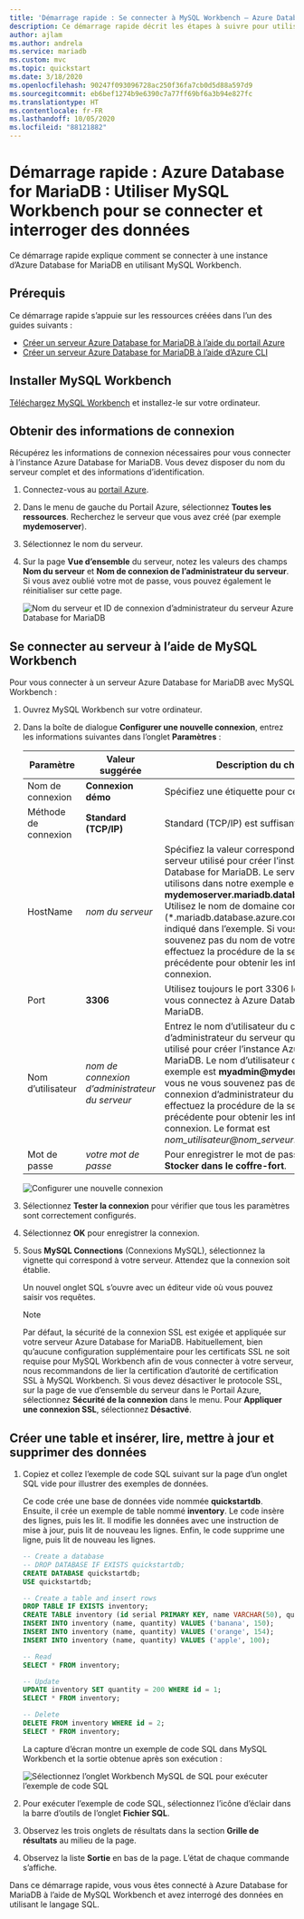 ```yaml
---
title: 'Démarrage rapide : Se connecter à MySQL Workbench – Azure Database for MariaDB'
description: Ce démarrage rapide décrit les étapes à suivre pour utiliser MySQL Workbench afin de se connecter à des données et de les interroger à partir d’Azure Database for MariaDB.
author: ajlam
ms.author: andrela
ms.service: mariadb
ms.custom: mvc
ms.topic: quickstart
ms.date: 3/18/2020
ms.openlocfilehash: 90247f093096728ac250f36fa7cb0d5d88a597d9
ms.sourcegitcommit: eb6bef1274b9e6390c7a77ff69bf6a3b94e827fc
ms.translationtype: HT
ms.contentlocale: fr-FR
ms.lasthandoff: 10/05/2020
ms.locfileid: "88121882"
---
```

# <a name="quickstart-azure-database-for-mariadb-use-mysql-workbench-to-connect-and-query-data"></a>Démarrage rapide : Azure Database for MariaDB : Utiliser MySQL Workbench pour se connecter et interroger des données

Ce démarrage rapide explique comment se connecter à une instance d’Azure Database for MariaDB en utilisant MySQL Workbench. 

## <a name="prerequisites"></a>Prérequis

Ce démarrage rapide s’appuie sur les ressources créées dans l’un des guides suivants :

- [Créer un serveur Azure Database for MariaDB à l’aide du portail Azure](./quickstart-create-mariadb-server-database-using-azure-portal.md)
- [Créer un serveur Azure Database for MariaDB à l’aide d’Azure CLI](./quickstart-create-mariadb-server-database-using-azure-cli.md)

## <a name="install-mysql-workbench"></a>Installer MySQL Workbench

[Téléchargez MySQL Workbench](https://dev.mysql.com/downloads/workbench/) et installez-le sur votre ordinateur.

## <a name="get-connection-information"></a>Obtenir des informations de connexion

Récupérez les informations de connexion nécessaires pour vous connecter à l’instance Azure Database for MariaDB. Vous devez disposer du nom du serveur complet et des informations d’identification.

1. Connectez-vous au [portail Azure](https://portal.azure.com/).

2. Dans le menu de gauche du Portail Azure, sélectionnez **Toutes les ressources**. Recherchez le serveur que vous avez créé (par exemple **mydemoserver**).

3. Sélectionnez le nom du serveur.

4. Sur la page **Vue d’ensemble** du serveur, notez les valeurs des champs **Nom du serveur** et **Nom de connexion de l’administrateur du serveur**. Si vous avez oublié votre mot de passe, vous pouvez également le réinitialiser sur cette page.

   ![Nom du serveur et ID de connexion d’administrateur du serveur Azure Database for MariaDB](./media/connect-workbench/1_server-overview-name-login.png)

## <a name="connect-to-the-server-by-using-mysql-workbench"></a>Se connecter au serveur à l’aide de MySQL Workbench

Pour vous connecter à un serveur Azure Database for MariaDB avec MySQL Workbench :

1. Ouvrez MySQL Workbench sur votre ordinateur. 

2. Dans la boîte de dialogue **Configurer une nouvelle connexion**, entrez les informations suivantes dans l’onglet **Paramètres** :

   | Paramètre | Valeur suggérée | Description du champ |
   |---|---|---|
   |   Nom de connexion | **Connexion démo** | Spécifiez une étiquette pour cette connexion. |
   | Méthode de connexion | **Standard (TCP/IP)** | Standard (TCP/IP) est suffisant. |
   | HostName | *nom du serveur* | Spécifiez la valeur correspondant au nom du serveur utilisé pour créer l’instance Azure Database for MariaDB. Le serveur que nous utilisons dans notre exemple est **mydemoserver.mariadb.database.azure.com**. Utilisez le nom de domaine complet (\*.mariadb.database.azure.com), comme indiqué dans l’exemple. Si vous ne vous souvenez pas du nom de votre serveur, effectuez la procédure de la section précédente pour obtenir les informations de connexion.  |
   | Port | **3306** | Utilisez toujours le port 3306 lorsque vous vous connectez à Azure Database for MariaDB. |
   | Nom d’utilisateur |  *nom de connexion d’administrateur du serveur* | Entrez le nom d’utilisateur du compte d’administrateur du serveur que vous avez utilisé pour créer l’instance Azure Database for MariaDB. Le nom d’utilisateur dans notre exemple est **myadmin\@mydemoserver**. Si vous ne vous souvenez pas de l’ID de connexion d’administrateur du serveur, effectuez la procédure de la section précédente pour obtenir les informations de connexion. Le format est *nom_utilisateur\@nom_serveur*.
   | Mot de passe | *votre mot de passe* | Pour enregistrer le mot de passe, sélectionnez **Stocker dans le coffre-fort**. |

   ![Configurer une nouvelle connexion](./media/connect-workbench/2-setup-new-connection.png)

3. Sélectionnez **Tester la connexion** pour vérifier que tous les paramètres sont correctement configurés. 

4. Sélectionnez **OK** pour enregistrer la connexion. 

5. Sous **MySQL Connections** (Connexions MySQL), sélectionnez la vignette qui correspond à votre serveur. Attendez que la connexion soit établie.

   Un nouvel onglet SQL s’ouvre avec un éditeur vide où vous pouvez saisir vos requêtes.
    
   > [!NOTE]
   > Par défaut, la sécurité de la connexion SSL est exigée et appliquée sur votre serveur Azure Database for MariaDB. Habituellement, bien qu’aucune configuration supplémentaire pour les certificats SSL ne soit requise pour MySQL Workbench afin de vous connecter à votre serveur, nous recommandons de lier la certification d’autorité de certification SSL à MySQL Workbench. Si vous devez désactiver le protocole SSL, sur la page de vue d’ensemble du serveur dans le Portail Azure, sélectionnez **Sécurité de la connexion** dans le menu. Pour **Appliquer une connexion SSL**, sélectionnez **Désactivé**.

## <a name="create-table-and-insert-read-update-and-delete-data"></a>Créer une table et insérer, lire, mettre à jour et supprimer des données

1. Copiez et collez l’exemple de code SQL suivant sur la page d’un onglet SQL vide pour illustrer des exemples de données.

    Ce code crée une base de données vide nommée **quickstartdb**. Ensuite, il crée un exemple de table nommé **inventory**. Le code insère des lignes, puis les lit. Il modifie les données avec une instruction de mise à jour, puis lit de nouveau les lignes. Enfin, le code supprime une ligne, puis lit de nouveau les lignes.
    
    ```sql
    -- Create a database
    -- DROP DATABASE IF EXISTS quickstartdb;
    CREATE DATABASE quickstartdb;
    USE quickstartdb;
    
    -- Create a table and insert rows
    DROP TABLE IF EXISTS inventory;
    CREATE TABLE inventory (id serial PRIMARY KEY, name VARCHAR(50), quantity INTEGER);
    INSERT INTO inventory (name, quantity) VALUES ('banana', 150);
    INSERT INTO inventory (name, quantity) VALUES ('orange', 154);
    INSERT INTO inventory (name, quantity) VALUES ('apple', 100);
    
    -- Read
    SELECT * FROM inventory;
    
    -- Update
    UPDATE inventory SET quantity = 200 WHERE id = 1;
    SELECT * FROM inventory;
    
    -- Delete
    DELETE FROM inventory WHERE id = 2;
    SELECT * FROM inventory;
    ```

    La capture d’écran montre un exemple de code SQL dans MySQL Workbench et la sortie obtenue après son exécution :
    
    ![Sélectionnez l’onglet Workbench MySQL de SQL pour exécuter l’exemple de code SQL](media/connect-workbench/3-workbench-sql-tab.png)

2. Pour exécuter l’exemple de code SQL, sélectionnez l’icône d’éclair dans la barre d’outils de l’onglet **Fichier SQL**.
3. Observez les trois onglets de résultats dans la section **Grille de résultats** au milieu de la page. 
4. Observez la liste **Sortie** en bas de la page. L’état de chaque commande s’affiche. 

Dans ce démarrage rapide, vous vous êtes connecté à Azure Database for MariaDB à l’aide de MySQL Workbench et avez interrogé des données en utilisant le langage SQL.

<!--
## Next steps
> [!div class="nextstepaction"]
> [Migrate your database using Export and Import](./concepts-migrate-import-export.md)
-->
